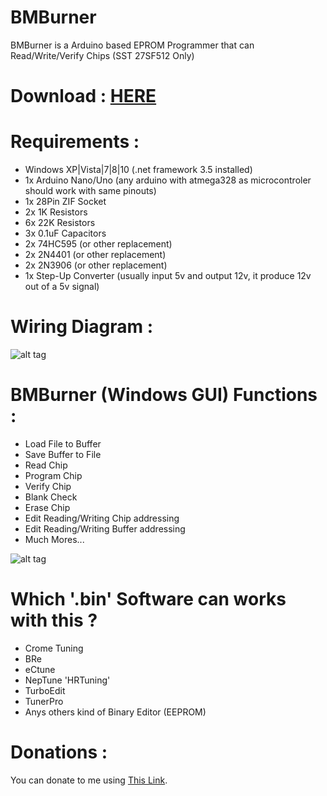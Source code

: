 # BMBurner
BMBurner is a Arduino based EPROM Programmer that can Read/Write/Verify Chips (SST 27SF512 Only)

# Download : [HERE][]

# Requirements :
- Windows XP|Vista|7|8|10 (.net framework 3.5 installed)
- 1x Arduino Nano/Uno (any arduino with atmega328 as microcontroler should work with same pinouts)
- 1x 28Pin ZIF Socket
- 2x 1K Resistors
- 6x 22K Resistors
- 3x 0.1uF Capacitors
- 2x 74HC595 (or other replacement)
- 2x 2N4401 (or other replacement)
- 2x 2N3906 (or other replacement)
- 1x Step-Up Converter (usually input 5v and output 12v, it produce 12v out of a 5v signal)

# Wiring Diagram :

![alt tag](https://github.com/bouletmarc/BMBurner/blob/master/Wiring/Wiring_Diagram.png)

# BMBurner (Windows GUI) Functions :
- Load File to Buffer
- Save Buffer to File
- Read Chip
- Program Chip
- Verify Chip
- Blank Check
- Erase Chip
- Edit Reading/Writing Chip addressing
- Edit Reading/Writing Buffer addressing
- Much Mores...

![alt tag](https://github.com/bouletmarc/BMBurner/blob/master/Wiring/Arduino_Windows_GUI.png)



# Which '.bin' Software can works with this ?

- Crome Tuning
- BRe
- eCtune
- NepTune 'HRTuning'
- TurboEdit
- TunerPro
- Anys others kind of Binary Editor (EEPROM)

# Donations :

You can donate to me using [This Link][].

[This Link]: <https://www.paypal.me/bouletmarc>
[HERE]: <https://github.com/bouletmarc/BMBurner/archive/master.zip>

